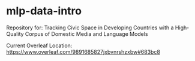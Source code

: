 # mlp-data-intro
Repository for: Tracking Civic Space in Developing Countries with a High-Quality Corpus of Domestic Media and Language Models

Current Overleaf Location: https://www.overleaf.com/9891685827jxbvnrshzxbw#683bc8
